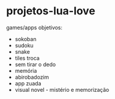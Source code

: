 # projetos-lua-love

games/apps objetivos:

- sokoban
- sudoku
- snake
- tiles troca
- sem tirar o dedo
- memória
- abirobadozim
- app zuada
- visual novel - mistério e memorização  
